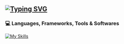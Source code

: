 [![Typing SVG](https://readme-typing-svg.herokuapp.com?color=5865F2&lines=%F0%9F%91%8B+Hi+there!;%F0%9F%94%AD+Welcome+to+my+GitHub;%F0%9F%91%A8%E2%80%8D%F0%9F%92%BB+You+can+see+my+projects+below)](https://git.io/typing-svg)
---
### 💻 Languages, Frameworks, Tools & Softwares
[![My Skills](https://skillicons.dev/icons?i=html,css,js,md,nodejs,vscode,idea,figma,cloudflare,aws,mongodb,vercel,github)](https://github.com/nneeeeldoooox)
